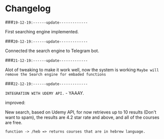 # Changelog

###`19-12-19:------update-------------`

First searching engine implemented.

###`20-12-19:------update-------------`

Connected the search engine to Telegram bot.

###`21-12-19:------update-------------`

Alot of tweaking to make it work well, now the system is working
`Maybe will remove the Search engine for embaded functions`

###`22-12-19:------update-------------`

`INTEGRATION WITH UDEMY API.` - YAAAY.

improved:

New search, based on Udemy API, for now retrieves up to 10 results (Don't want to spam), the results are 4.2 star rate
and above, and all of the courses are free.

`function -> /heb => returns courses that are in hebrew language.`
